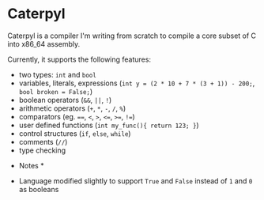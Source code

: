 # Caterpyl

Caterpyl is a compiler I'm writing from scratch to compile a core subset of C into x86_64 assembly.

Currently, it supports the following features:
- two types: `int` and `bool` 
- variables, literals, expressions (`int y = (2 * 10 + 7 * (3 + 1)) - 200;`, `bool broken = False;`)
- boolean operators (`&&`, `||`, `!`)
- arithmetic operators (`+`, `*`, `-`, `/`, `%`)
- comparators (eg. `==`, `<`, `>`, `<=`, `>=`, `!=`)
- user defined functions (`int my_func(){ return 123; }`)
- control structures (`if`, `else`, `while`)
- comments (`//`)
- type checking


* Notes *
- Language modified slightly to support `True` and `False` instead of `1` and `0` as booleans
